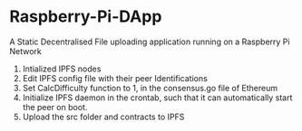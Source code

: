 # Raspberry-Pi-DApp
A Static Decentralised File uploading application running on a Raspberry Pi Network

1. Intialized IPFS nodes
2. Edit IPFS config file with their peer Identifications
3. Set CalcDifficulty function to 1, in the consensus.go file of Ethereum
4. Initialize IPFS daemon in the crontab, such that it can automatically start the peer on boot.
5. Upload the src folder and contracts to IPFS
